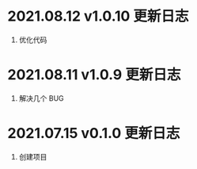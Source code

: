 # 2021.08.12 v1.0.10 更新日志

1. 优化代码

# 2021.08.11 v1.0.9 更新日志

1. 解决几个 BUG

# 2021.07.15 v0.1.0 更新日志

1. 创建项目
